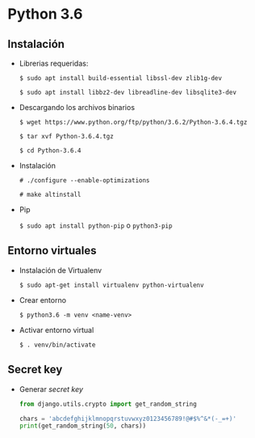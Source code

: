 # Python 3.6

## Instalación

- Librerias requeridas:

  `$ sudo apt install build-essential libssl-dev zlib1g-dev`

  `$ sudo apt install libbz2-dev libreadline-dev libsqlite3-dev`

- Descargando los archivos binarios

  `$ wget https://www.python.org/ftp/python/3.6.2/Python-3.6.4.tgz`

  `$ tar xvf Python-3.6.4.tgz`

  `$ cd Python-3.6.4`

- Instalación

  `# ./configure --enable-optimizations`

  `# make altinstall`

- Pip

  `$ sudo apt install python-pip` o `python3-pip`

## Entorno virtuales

- Instalación de Virtualenv

  `$ sudo apt-get install virtualenv python-virtualenv`

- Crear entorno

  `$ python3.6 -m venv <name-venv>`

- Activar entorno virtual

  `$ . venv/bin/activate`

## Secret key

- Generar _secret key_

  ```python
  from django.utils.crypto import get_random_string

  chars = 'abcdefghijklmnopqrstuvwxyz0123456789!@#$%^&*(-_=+)'
  print(get_random_string(50, chars))
  ```
